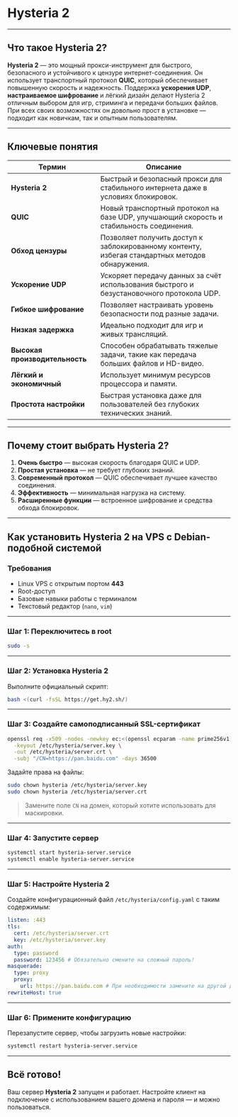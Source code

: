 # Hysteria 2

---

## Что такое Hysteria 2?

**Hysteria 2** — это мощный прокси-инструмент для быстрого, безопасного и устойчивого к цензуре интернет-соединения. Он использует транспортный протокол **QUIC**, который обеспечивает повышенную скорость и надежность. Поддержка **ускорения UDP**, **настраиваемое шифрование** и лёгкий дизайн делают Hysteria 2 отличным выбором для игр, стриминга и передачи больших файлов. При всех своих возможностях он довольно прост в установке — подходит как новичкам, так и опытным пользователям.

---

## Ключевые понятия

| Термин                         | Описание                                                                                        |
| ------------------------------ | ----------------------------------------------------------------------------------------------- |
| **Hysteria 2**                 | Быстрый и безопасный прокси для стабильного интернета даже в условиях блокировок.               |
| **QUIC**                       | Новый транспортный протокол на базе UDP, улучшающий скорость и стабильность соединения.         |
| **Обход цензуры**              | Позволяет получить доступ к заблокированному контенту, избегая стандартных методов обнаружения. |
| **Ускорение UDP**              | Ускоряет передачу данных за счёт использования быстрого и безустановочного протокола UDP.       |
| **Гибкое шифрование**          | Позволяет настраивать уровень безопасности под разные задачи.                                   |
| **Низкая задержка**            | Идеально подходит для игр и живых трансляций.                                                   |
| **Высокая производительность** | Способен обрабатывать тяжелые задачи, такие как передача больших файлов и HD-видео.             |
| **Лёгкий и экономичный**       | Использует минимум ресурсов процессора и памяти.                                                |
| **Простота настройки**         | Быстрая установка даже для пользователей без глубоких технических знаний.                       |

---

## Почему стоит выбрать Hysteria 2?

1. **Очень быстро** — высокая скорость благодаря QUIC и UDP.
2. **Простая установка** — не требует глубоких знаний.
3. **Современный протокол** — QUIC обеспечивает лучшее качество соединения.
4. **Эффективность** — минимальная нагрузка на систему.
5. **Расширенные функции** — встроенное шифрование и средства обхода блокировок.

---

## Как установить Hysteria 2 на VPS с Debian-подобной системой

### Требования

- Linux VPS с открытым портом **443**
- Root-доступ
- Базовые навыки работы с терминалом
- Текстовый редактор (`nano`, `vim`)

---

### Шаг 1: Переключитесь в root

```bash
sudo -s
```

---

### Шаг 2: Установка Hysteria 2

Выполните официальный скрипт:

```bash
bash <(curl -fsSL https://get.hy2.sh/)
```

---

### Шаг 3: Создайте самоподписанный SSL-сертификат

```bash
openssl req -x509 -nodes -newkey ec:<(openssl ecparam -name prime256v1) \
  -keyout /etc/hysteria/server.key \
  -out /etc/hysteria/server.crt \
  -subj "/CN=https://pan.baidu.com" -days 36500
```

Задайте права на файлы:

```bash
sudo chown hysteria /etc/hysteria/server.key
sudo chown hysteria /etc/hysteria/server.crt
```

> Замените поле `CN` на домен, который хотите использовать для маскировки.

---

### Шаг 4: Запустите сервер

```bash
systemctl start hysteria-server.service
systemctl enable hysteria-server.service
```

---

### Шаг 5: Настройте Hysteria 2

Создайте конфигурационный файл `/etc/hysteria/config.yaml` с таким содержимым:

```yaml
listen: :443
tls:
  cert: /etc/hysteria/server.crt
  key: /etc/hysteria/server.key
auth:
  type: password
  password: 123456 # Обязательно смените на сложный пароль!
masquerade:
  type: proxy
  proxy:
    url: https://pan.baidu.com # При необходимости замените на другой домен
rewriteHost: true
```

---

### Шаг 6: Примените конфигурацию

Перезапустите сервер, чтобы загрузить новые настройки:

```bash
systemctl restart hysteria-server.service
```

---

## Всё готово!

Ваш сервер **Hysteria 2** запущен и работает. Настройте клиент на подключение с использованием вашего домена и пароля — и можно пользоваться.

